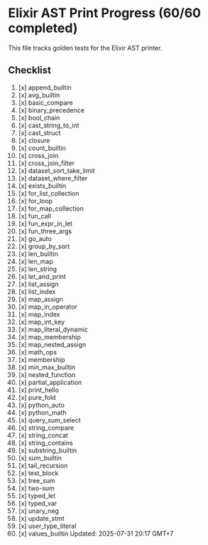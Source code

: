 # Elixir AST Print Progress (60/60 completed)

This file tracks golden tests for the Elixir AST printer.

## Checklist
1. [x] append_builtin
2. [x] avg_builtin
3. [x] basic_compare
4. [x] binary_precedence
5. [x] bool_chain
6. [x] cast_string_to_int
7. [x] cast_struct
8. [x] closure
9. [x] count_builtin
10. [x] cross_join
11. [x] cross_join_filter
12. [x] dataset_sort_take_limit
13. [x] dataset_where_filter
14. [x] exists_builtin
15. [x] for_list_collection
16. [x] for_loop
17. [x] for_map_collection
18. [x] fun_call
19. [x] fun_expr_in_let
20. [x] fun_three_args
21. [x] go_auto
22. [x] group_by_sort
23. [x] len_builtin
24. [x] len_map
25. [x] len_string
26. [x] let_and_print
27. [x] list_assign
28. [x] list_index
29. [x] map_assign
30. [x] map_in_operator
31. [x] map_index
32. [x] map_int_key
33. [x] map_literal_dynamic
34. [x] map_membership
35. [x] map_nested_assign
36. [x] math_ops
37. [x] membership
38. [x] min_max_builtin
39. [x] nested_function
40. [x] partial_application
41. [x] print_hello
42. [x] pure_fold
43. [x] python_auto
44. [x] python_math
45. [x] query_sum_select
46. [x] string_compare
47. [x] string_concat
48. [x] string_contains
49. [x] substring_builtin
50. [x] sum_builtin
51. [x] tail_recursion
52. [x] test_block
53. [x] tree_sum
54. [x] two-sum
55. [x] typed_let
56. [x] typed_var
57. [x] unary_neg
58. [x] update_stmt
59. [x] user_type_literal
60. [x] values_builtin
Updated: 2025-07-31 20:17 GMT+7
